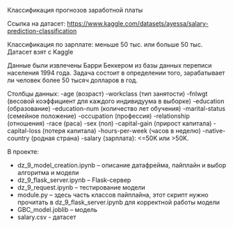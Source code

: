 Классификация прогнозов заработной платы

Ссылка на датасет: https://www.kaggle.com/datasets/ayessa/salary-prediction-classification

Классификация по зарплате: меньше 50 тыс. или больше 50 тыс. Датасет взят с Kaggle

Данные были извлечены Барри Беккером из базы данных переписи населения 1994 года. Задача состоит в определении того, зарабатывает ли человек более 50 тысяч долларов в год.

Столбцы данных:
-age (возраст)
-workclass (тип занятости)
-fnlwgt (весовой коэффициент для каждого индивидуума в выборке)
-education (образование)
-education-num (количество лет обучения)
-marital-status (семейное положение)
-occupation (профессия)
-relationship (отношения)
-race (раса)
-sex (пол)
-capital-gain (прирост капитала)
-capital-loss (потеря капитала)
-hours-per-week (часов в неделю)
-native-country (родная страна)
-salary (зарплата): <=50K или >50K.

В проекте:
- dz_9_model_creation.ipynb – описание датафрейма, пайплайн и выбор алгоритма и модели
- dz_9_flask_server.ipynb – Flask-сервер
- dz_9_request.ipynb – тестирование модели
- module.py – здесь часть классов пайплайна, этот скрипт нужно прочитать в dz_9_flask_server.ipynb для корректной работы модели
- GBC_model.joblib – модель
- salary.csv - датасет
